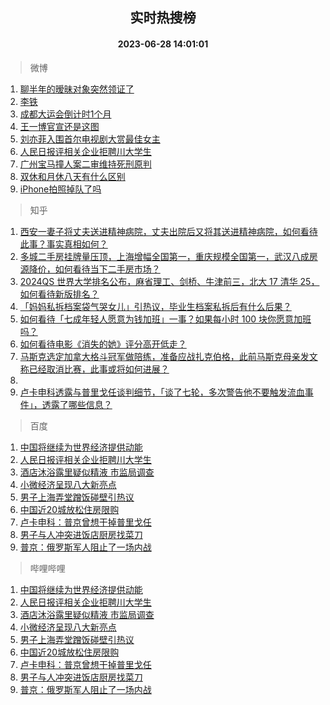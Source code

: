 <div align="center"><h2>实时热搜榜</h2><h4>2023-06-28 14:01:01</h4></div>

> 微博  

1. [聊半年的暧昧对象突然领证了](https://s.weibo.com/weibo?q=%23%E8%81%8A%E5%8D%8A%E5%B9%B4%E7%9A%84%E6%9A%A7%E6%98%A7%E5%AF%B9%E8%B1%A1%E7%AA%81%E7%84%B6%E9%A2%86%E8%AF%81%E4%BA%86%23&t=31&band_rank=1&Refer=top)<br />
2. [李铁](https://s.weibo.com/weibo?q=%E6%9D%8E%E9%93%81&t=31&band_rank=2&Refer=top)<br />
3. [成都大运会倒计时1个月](https://s.weibo.com/weibo?q=%23%E6%88%90%E9%83%BD%E5%A4%A7%E8%BF%90%E4%BC%9A%E5%80%92%E8%AE%A1%E6%97%B61%E4%B8%AA%E6%9C%88%23&t=31&band_rank=3&Refer=top)<br />
4. [王一博官宣还是这图](https://s.weibo.com/weibo?q=%23%E7%8E%8B%E4%B8%80%E5%8D%9A%E5%AE%98%E5%AE%A3%E8%BF%98%E6%98%AF%E8%BF%99%E5%9B%BE%23&t=31&band_rank=4&Refer=top)<br />
5. [刘亦菲入围首尔电视剧大赏最佳女主](https://s.weibo.com/weibo?q=%23%E5%88%98%E4%BA%A6%E8%8F%B2%E5%85%A5%E5%9B%B4%E9%A6%96%E5%B0%94%E7%94%B5%E8%A7%86%E5%89%A7%E5%A4%A7%E8%B5%8F%E6%9C%80%E4%BD%B3%E5%A5%B3%E4%B8%BB%23&t=31&band_rank=5&Refer=top)<br />
6. [人民日报评相关企业拒聘川大学生](https://s.weibo.com/weibo?q=%23%E4%BA%BA%E6%B0%91%E6%97%A5%E6%8A%A5%E8%AF%84%E7%9B%B8%E5%85%B3%E4%BC%81%E4%B8%9A%E6%8B%92%E8%81%98%E5%B7%9D%E5%A4%A7%E5%AD%A6%E7%94%9F%23&t=31&band_rank=6&Refer=top)<br />
7. [广州宝马撞人案二审维持死刑原判](https://s.weibo.com/weibo?q=%23%E5%B9%BF%E5%B7%9E%E5%AE%9D%E9%A9%AC%E6%92%9E%E4%BA%BA%E6%A1%88%E4%BA%8C%E5%AE%A1%E7%BB%B4%E6%8C%81%E6%AD%BB%E5%88%91%E5%8E%9F%E5%88%A4%23&t=31&band_rank=7&Refer=top)<br />
8. [双休和月休八天有什么区别](https://s.weibo.com/weibo?q=%23%E5%8F%8C%E4%BC%91%E5%92%8C%E6%9C%88%E4%BC%91%E5%85%AB%E5%A4%A9%E6%9C%89%E4%BB%80%E4%B9%88%E5%8C%BA%E5%88%AB%23&t=31&band_rank=8&Refer=top)<br />
9. [iPhone拍照掉队了吗](https://s.weibo.com/weibo?q=%23iPhone%E6%8B%8D%E7%85%A7%E6%8E%89%E9%98%9F%E4%BA%86%E5%90%97%23&t=31&band_rank=9&Refer=top)<br />

> 知乎  

1. [西安一妻子将丈夫送进精神病院，丈夫出院后又将其送进精神病院，如何看待此事？事实真相如何？](https://www.zhihu.com/question/608899147)<br />
2. [多城二手房挂牌量压顶，上海增幅全国第一，重庆规模全国第一，武汉八成房源降价，如何看待当下二手房市场？](https://www.zhihu.com/question/608945751)<br />
3. [2024QS 世界大学排名公布，麻省理工、剑桥、牛津前三，北大 17 清华 25，如何看待新版排名？](https://www.zhihu.com/question/609090659)<br />
4. [「妈妈私拆档案袋气哭女儿」引热议，毕业生档案私拆后有什么后果？](https://www.zhihu.com/question/608989364)<br />
5. [如何看待「七成年轻人愿意为钱加班」一事？如果每小时 100 块你愿意加班吗？](https://www.zhihu.com/question/608935474)<br />
6. [如何看待电影《消失的她》评分高开低走？](https://www.zhihu.com/question/608924640)<br />
7. [马斯克选定加拿大格斗冠军做陪练，准备应战扎克伯格，此前马斯克母亲发文称已经取消比赛，此事或将如何进展？](https://www.zhihu.com/question/608939502)<br />
8. []()<br />
9. [卢卡申科透露与普里戈任谈判细节，「谈了七轮，多次警告他不要触发流血事件」，透露了哪些信息？](https://www.zhihu.com/question/609124717)<br />

> 百度  

1. [中国将继续为世界经济提供动能](https://www.baidu.com/s?wd=%E4%B8%AD%E5%9B%BD%E5%B0%86%E7%BB%A7%E7%BB%AD%E4%B8%BA%E4%B8%96%E7%95%8C%E7%BB%8F%E6%B5%8E%E6%8F%90%E4%BE%9B%E5%8A%A8%E8%83%BD&sa=fyb_news&rsv_dl=fyb_news)<br />
2. [人民日报评相关企业拒聘川大学生](https://www.baidu.com/s?wd=%E4%BA%BA%E6%B0%91%E6%97%A5%E6%8A%A5%E8%AF%84%E7%9B%B8%E5%85%B3%E4%BC%81%E4%B8%9A%E6%8B%92%E8%81%98%E5%B7%9D%E5%A4%A7%E5%AD%A6%E7%94%9F&sa=fyb_news&rsv_dl=fyb_news)<br />
3. [酒店沐浴露里疑似精液 市监局调查](https://www.baidu.com/s?wd=%E9%85%92%E5%BA%97%E6%B2%90%E6%B5%B4%E9%9C%B2%E9%87%8C%E7%96%91%E4%BC%BC%E7%B2%BE%E6%B6%B2+%E5%B8%82%E7%9B%91%E5%B1%80%E8%B0%83%E6%9F%A5&sa=fyb_news&rsv_dl=fyb_news)<br />
4. [小微经济呈现八大新亮点](https://www.baidu.com/s?wd=%E5%B0%8F%E5%BE%AE%E7%BB%8F%E6%B5%8E%E5%91%88%E7%8E%B0%E5%85%AB%E5%A4%A7%E6%96%B0%E4%BA%AE%E7%82%B9&sa=fyb_news&rsv_dl=fyb_news)<br />
5. [男子上海弄堂蹭饭碰壁引热议](https://www.baidu.com/s?wd=%E7%94%B7%E5%AD%90%E4%B8%8A%E6%B5%B7%E5%BC%84%E5%A0%82%E8%B9%AD%E9%A5%AD%E7%A2%B0%E5%A3%81%E5%BC%95%E7%83%AD%E8%AE%AE&sa=fyb_news&rsv_dl=fyb_news)<br />
6. [中国近20城放松住房限购](https://www.baidu.com/s?wd=%E4%B8%AD%E5%9B%BD%E8%BF%9120%E5%9F%8E%E6%94%BE%E6%9D%BE%E4%BD%8F%E6%88%BF%E9%99%90%E8%B4%AD&sa=fyb_news&rsv_dl=fyb_news)<br />
7. [卢卡申科：普京曾想干掉普里戈任](https://www.baidu.com/s?wd=%E5%8D%A2%E5%8D%A1%E7%94%B3%E7%A7%91%EF%BC%9A%E6%99%AE%E4%BA%AC%E6%9B%BE%E6%83%B3%E5%B9%B2%E6%8E%89%E6%99%AE%E9%87%8C%E6%88%88%E4%BB%BB&sa=fyb_news&rsv_dl=fyb_news)<br />
8. [男子与人冲突进饭店厨房找菜刀](https://www.baidu.com/s?wd=%E7%94%B7%E5%AD%90%E4%B8%8E%E4%BA%BA%E5%86%B2%E7%AA%81%E8%BF%9B%E9%A5%AD%E5%BA%97%E5%8E%A8%E6%88%BF%E6%89%BE%E8%8F%9C%E5%88%80&sa=fyb_news&rsv_dl=fyb_news)<br />
9. [普京：俄罗斯军人阻止了一场内战](https://www.baidu.com/s?wd=%E6%99%AE%E4%BA%AC%EF%BC%9A%E4%BF%84%E7%BD%97%E6%96%AF%E5%86%9B%E4%BA%BA%E9%98%BB%E6%AD%A2%E4%BA%86%E4%B8%80%E5%9C%BA%E5%86%85%E6%88%98&sa=fyb_news&rsv_dl=fyb_news)<br />

> 哔哩哔哩  

1. [中国将继续为世界经济提供动能](https://www.baidu.com/s?wd=%E4%B8%AD%E5%9B%BD%E5%B0%86%E7%BB%A7%E7%BB%AD%E4%B8%BA%E4%B8%96%E7%95%8C%E7%BB%8F%E6%B5%8E%E6%8F%90%E4%BE%9B%E5%8A%A8%E8%83%BD&sa=fyb_news&rsv_dl=fyb_news)<br />
2. [人民日报评相关企业拒聘川大学生](https://www.baidu.com/s?wd=%E4%BA%BA%E6%B0%91%E6%97%A5%E6%8A%A5%E8%AF%84%E7%9B%B8%E5%85%B3%E4%BC%81%E4%B8%9A%E6%8B%92%E8%81%98%E5%B7%9D%E5%A4%A7%E5%AD%A6%E7%94%9F&sa=fyb_news&rsv_dl=fyb_news)<br />
3. [酒店沐浴露里疑似精液 市监局调查](https://www.baidu.com/s?wd=%E9%85%92%E5%BA%97%E6%B2%90%E6%B5%B4%E9%9C%B2%E9%87%8C%E7%96%91%E4%BC%BC%E7%B2%BE%E6%B6%B2+%E5%B8%82%E7%9B%91%E5%B1%80%E8%B0%83%E6%9F%A5&sa=fyb_news&rsv_dl=fyb_news)<br />
4. [小微经济呈现八大新亮点](https://www.baidu.com/s?wd=%E5%B0%8F%E5%BE%AE%E7%BB%8F%E6%B5%8E%E5%91%88%E7%8E%B0%E5%85%AB%E5%A4%A7%E6%96%B0%E4%BA%AE%E7%82%B9&sa=fyb_news&rsv_dl=fyb_news)<br />
5. [男子上海弄堂蹭饭碰壁引热议](https://www.baidu.com/s?wd=%E7%94%B7%E5%AD%90%E4%B8%8A%E6%B5%B7%E5%BC%84%E5%A0%82%E8%B9%AD%E9%A5%AD%E7%A2%B0%E5%A3%81%E5%BC%95%E7%83%AD%E8%AE%AE&sa=fyb_news&rsv_dl=fyb_news)<br />
6. [中国近20城放松住房限购](https://www.baidu.com/s?wd=%E4%B8%AD%E5%9B%BD%E8%BF%9120%E5%9F%8E%E6%94%BE%E6%9D%BE%E4%BD%8F%E6%88%BF%E9%99%90%E8%B4%AD&sa=fyb_news&rsv_dl=fyb_news)<br />
7. [卢卡申科：普京曾想干掉普里戈任](https://www.baidu.com/s?wd=%E5%8D%A2%E5%8D%A1%E7%94%B3%E7%A7%91%EF%BC%9A%E6%99%AE%E4%BA%AC%E6%9B%BE%E6%83%B3%E5%B9%B2%E6%8E%89%E6%99%AE%E9%87%8C%E6%88%88%E4%BB%BB&sa=fyb_news&rsv_dl=fyb_news)<br />
8. [男子与人冲突进饭店厨房找菜刀](https://www.baidu.com/s?wd=%E7%94%B7%E5%AD%90%E4%B8%8E%E4%BA%BA%E5%86%B2%E7%AA%81%E8%BF%9B%E9%A5%AD%E5%BA%97%E5%8E%A8%E6%88%BF%E6%89%BE%E8%8F%9C%E5%88%80&sa=fyb_news&rsv_dl=fyb_news)<br />
9. [普京：俄罗斯军人阻止了一场内战](https://www.baidu.com/s?wd=%E6%99%AE%E4%BA%AC%EF%BC%9A%E4%BF%84%E7%BD%97%E6%96%AF%E5%86%9B%E4%BA%BA%E9%98%BB%E6%AD%A2%E4%BA%86%E4%B8%80%E5%9C%BA%E5%86%85%E6%88%98&sa=fyb_news&rsv_dl=fyb_news)<br />
